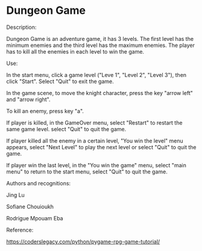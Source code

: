 # Dungeon Game

Description:

Dungeon Game is an adventure game, it has 3 levels. The first level has the minimum enemies and the third level has the maximum enemies. The player has to kill all the enemies in each level to win the game.

Use:

In the start menu, click a game level ("Leve 1", "Level 2", "Level 3"), then click "Start".
Select "Quit" to exit the game.

In the game scene, to move the knight character, press the key "arrow left" and "arrow right".

To kill an enemy, press key "a".

If player is killed, in the GameOver menu, select "Restart" to restart the same game level. select "Quit" to quit the game.

If player killed all the enemy in a certain level, "You win the level" menu appears, select "Next Level" to play the next level or select "Quit" to quit the game.

If player win the last level, in the "You win the game" menu, select "main menu" to return to the start menu, select "Quit" to quit the game.


Authors and recognitions:

Jing Lu

Sofiane Chouioukh

Rodrigue Mpouam Eba


Reference:

https://coderslegacy.com/python/pygame-rpg-game-tutorial/